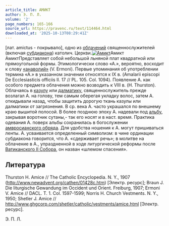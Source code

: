 ```yaml
---
article_title: АМИКТ
author: Э. П. Л.
volume: '2'
page_numbers: 165-166
source_url: https://pravenc.ru/text/114464.html
downloaded_at: '2025-10-13T08:29:41Z'
---
```


[лат. amictus - покрывало], одно из [облачений](<https://pravenc.ru/text/Облачения церковные.html>) священнослужителей (включая [субдиакона](https://pravenc.ru/text/субдиакона.html)) католич. Церкви.[![Амикт](https://pravenc.ru/data/892/447/1234/i200.jpg "Кликните для увеличения картинки")](https://pravenc.ru/data/892/447/1234/original.png)Амикт  
АмиктПредставляет собой небольшой льняной плат квадратной или прямоугольной формы. Этимологически слово «А.», вероятно, восходит к слову [«анаволий»](<https://pravenc.ru/text/ анаволий .html>) (V. Ermoni). Первые упоминания об употреблении термина «А.» в указанном значении относятся к IX в. (Amalarii episcopi De Ecclesiasticis officiis II. 17 // PL. 105. Col. 1094). Появление А. как особого предмета облачения можно возводить к VIII в. (H. Thurston). Облачаясь в [казулу](https://pravenc.ru/text/казулу.html) или [далматику](https://pravenc.ru/text/далматику.html), священнослужитель прежде возлагал А. на голову, тем самым оберегая укладку волос, затем А. откидывали назад, чтобы защитить дорогую ткань казулы или далматики от загрязнения. В ср. века А. часто украшался по внешнему краю вышитой полосой. В более позднюю эпоху А. надевали под [альбу](https://pravenc.ru/text/альбу.html), закрывая воротник сутаны,- так его носят и в наст. время. Практика одевания А. поверх альбы сохранилась в богослужении [амвросианского обряда](<https://pravenc.ru/text/Амвросианский обряд.html>). Для удобства ношения к А. могут пришиваться ленты. А. усваивается определенный символизм: в чине ординации субдиакона говорится, что А. «сдерживает речь»; в молитве на облачение в А., упраздненной в ходе литургической реформы после [Ватиканского II Собора](<https://pravenc.ru/text/Ватиканский II Собор.html>), он назван «шлемом спасения».

## Литература

Thurston H. Amice // The Catholic Encyclopedia. N. Y., 1907 (http://www.newadvent.org/cathen/01428c.htm) [Электр. ресурс]; Braun J. Die liturgische Gewandung im Occident und Orient. Freiburg, 1907; Ermoni V. Amice // DACL. Т. 1. Col. 1597-1599; Norris H. Church Vestments. N. Y., 1950; Shetler J. Amice // http://www.ghgcorp.com/shetler/catholic/vestments/amice.html [Электр. ресурс].

Э. П. Л.
